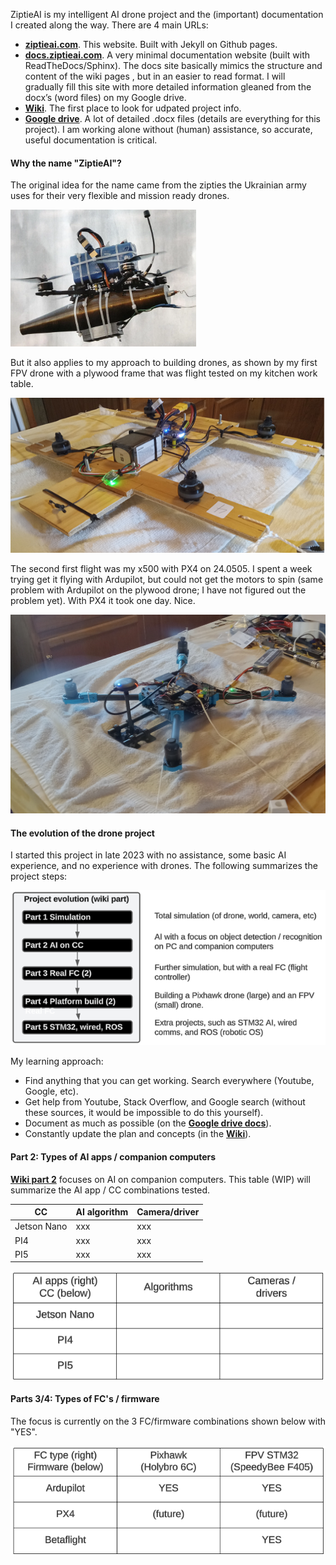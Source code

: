 ZiptieAI is my intelligent AI drone project and the (important) documentation I created along the way. There are 4 main URLs:

- **[ziptieai.com](https://ziptieai.com)**. This website. Built with Jekyll on Github pages. 
- **[docs.ziptieai.com](https://docs.ziptieai.com)**. A very minimal documentation website (built with ReadTheDocs/Sphinx). The docs site basically mimics the structure and content of the wiki pages , but in an easier to read format. I will gradually fill this site with more detailed information gleaned from the docx’s (word files) on my Google drive.
- **[Wiki](https://github.com/terrytaylorbonn/auxdrone/wiki)**. The first place to look for udpated project info.
- **[Google drive](https://drive.google.com/drive/folders/1HrzLExPTAL5PIKx_j_y0GJ6_RANR8Tjm)**.  A lot of detailed .docx files (details are everything for this project). I am working alone without (human) assistance, so accurate, useful documentation is critical. 
  
#### **Why the name "ZiptieAI"?**

The original idea for the name came from the zipties the Ukrainian army uses for their very flexible and mission ready drones. 

![drones](/assets/ziptiedrone2.png)

But it also applies to my approach to building drones, as shown by my first FPV drone with a plywood frame that was flight tested on my kitchen work table. 

![drones](/assets/ziptiedrone3.png)

The second first flight was my x500 with PX4 on 24.0505. I spent a week trying get it flying with Ardupilot, but could not get the motors to spin (same problem with Ardupilot on the plywood drone; I have not figured out the problem yet). With PX4 it took one day. Nice.

![drones](/assets/airborne2.png)


#### **The evolution of the drone project**

I started this project in late 2023 with no assistance, some basic AI experience, and no experience with drones. The following summarizes the project steps:

![Project evolution](assets/project_evolution.png)

My learning approach:
- Find anything that you can get working. Search everywhere (Youtube, Google, etc).  
- Get help from Youtube, Stack Overflow, and Google search (without these sources, it would be impossible to do this yourself). 
- Document as much as possible (on the **[Google drive docs](https://drive.google.com/drive/folders/1HrzLExPTAL5PIKx_j_y0GJ6_RANR8Tjm)**).
- Constantly update the plan and concepts (in the **[Wiki](https://github.com/terrytaylorbonn/auxdrone/wiki)**).

#### **Part 2: Types of AI apps / companion computers**

 **[Wiki part 2](https://github.com/terrytaylorbonn/auxdrone/wiki/Part-2-Real-AI-HW)** focuses on AI on companion computers. This table (WIP) will summarize the AI app / CC combinations tested.

| CC | AI algorithm | Camera/driver |
|-------|--------|---------|
| Jetson Nano | xxx | xxx |
| PI4 | xxx | xxx |
| PI5 | xxx | xxx |


![AI-apps/CC's](assets/ai-apps_ccs.png)

#### **Parts 3/4: Types of FC's / firmware**

The focus is currently on the 3 FC/firmware combinations shown below with "YES".

![FC/firmware tested](assets/fc_firmware.png)
